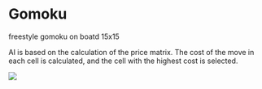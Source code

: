 Gomoku
======
freestyle gomoku on boatd 15x15

AI is based on the calculation of the price matrix. The cost of the move in each cell is calculated, and the cell with the highest cost is selected.

![](image/screen.jpg)
